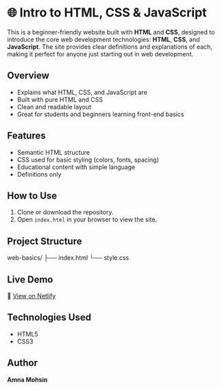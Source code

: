 # 🌐 Intro to HTML, CSS & JavaScript

This is a beginner-friendly website built with **HTML** and **CSS**, designed to introduce the core web development technologies: **HTML**, **CSS**, and **JavaScript**. The site provides clear definitions and explanations of each, making it perfect for anyone just starting out in web development.

## Overview

-  Explains what HTML, CSS, and JavaScript are
-  Built with pure HTML and CSS 
-  Clean and readable layout
-  Great for students and beginners learning front-end basics

##  Features

-  Semantic HTML structure
-  CSS used for basic styling (colors, fonts, spacing)
-  Educational content with simple language
-  Definitions only 

##  How to Use

1. Clone or download the repository.
2. Open `index.html` in your browser to view the site.

##  Project Structure
web-basics/
├── index.html
└── style.css


##  Live Demo

🔗 [View on Netlify](https://web-basics.netlify.app/)

## Technologies Used

- HTML5
- CSS3

##  Author

**Amna Mohsin**

